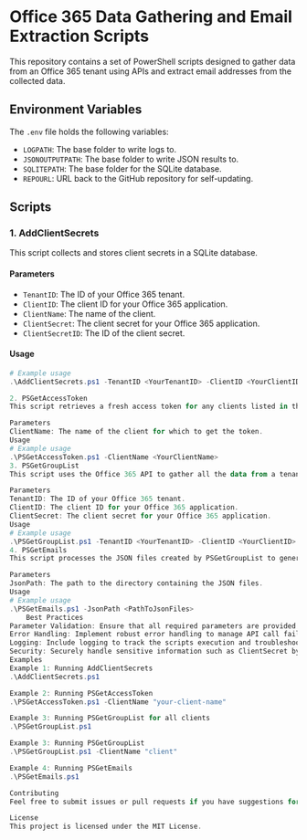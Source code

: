 # Office 365 Data Gathering and Email Extraction Scripts

This repository contains a set of PowerShell scripts designed to gather data from an Office 365 tenant using APIs and extract email addresses from the collected data.

## Environment Variables

The `.env` file holds the following variables:

- `LOGPATH`: The base folder to write logs to.
- `JSONOUTPUTPATH`: The base folder to write JSON results to.
- `SQLITEPATH`: The base folder for the SQLite database.
- `REPOURL`: URL back to the GitHub repository for self-updating.

## Scripts

### 1. AddClientSecrets

This script collects and stores client secrets in a SQLite database.

#### Parameters

- `TenantID`: The ID of your Office 365 tenant.
- `ClientID`: The client ID for your Office 365 application.
- `ClientName`: The name of the client.
- `ClientSecret`: The client secret for your Office 365 application.
- `ClientSecretID`: The ID of the client secret.

#### Usage

```powershell
# Example usage
.\AddClientSecrets.ps1 -TenantID <YourTenantID> -ClientID <YourClientID> -ClientName <YourClientName> -ClientSecret <YourClientSecret> -ClientSecretID <YourClientSecretID>

2. PSGetAccessToken
This script retrieves a fresh access token for any clients listed in the database and stores the token in the database.

Parameters
ClientName: The name of the client for which to get the token.
Usage
# Example usage
.\PSGetAccessToken.ps1 -ClientName <YourClientName>
3. PSGetGroupList
This script uses the Office 365 API to gather all the data from a tenant and saves the data into a JSON file.

Parameters
TenantID: The ID of your Office 365 tenant.
ClientID: The client ID for your Office 365 application.
ClientSecret: The client secret for your Office 365 application.
Usage
# Example usage
.\PSGetGroupList.ps1 -TenantID <YourTenantID> -ClientID <YourClientID> -ClientSecret <YourClientSecret>
4. PSGetEmails
This script processes the JSON files created by PSGetGroupList to generate a simple list of email addresses.

Parameters
JsonPath: The path to the directory containing the JSON files.
Usage
# Example usage
.\PSGetEmails.ps1 -JsonPath <PathToJsonFiles>
    Best Practices
Parameter Validation: Ensure that all required parameters are provided and valid.
Error Handling: Implement robust error handling to manage API call failures or file read/write errors.
Logging: Include logging to track the scripts execution and troubleshoot issues.
Security: Securely handle sensitive information such as ClientSecret by using secure storage mechanisms.
Examples
Example 1: Running AddClientSecrets
.\AddClientSecrets.ps1

Example 2: Running PSGetAccessToken
.\PSGetAccessToken.ps1 -ClientName "your-client-name"

Example 3: Running PSGetGroupList for all clients
.\PSGetGroupList.ps1

Example 3: Running PSGetGroupList
.\PSGetGroupList.ps1 -ClientName "client"

Example 4: Running PSGetEmails
.\PSGetEmails.ps1 

Contributing
Feel free to submit issues or pull requests if you have suggestions for improvements or new features.

License
This project is licensed under the MIT License.